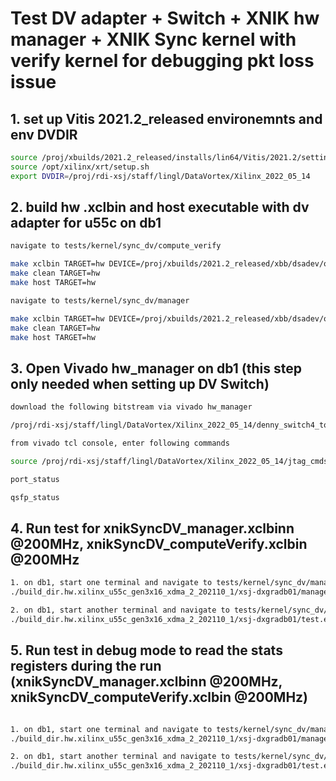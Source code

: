 # Test DV adapter + Switch + XNIK hw manager + XNIK Sync kernel with verify kernel for debugging pkt loss issue 
## 1. set up Vitis 2021.2_released environemnts and env DVDIR

```sh
source /proj/xbuilds/2021.2_released/installs/lin64/Vitis/2021.2/settings64.sh
source /opt/xilinx/xrt/setup.sh
export DVDIR=/proj/rdi-xsj/staff/lingl/DataVortex/Xilinx_2022_05_14
```

## 2. build hw .xclbin and host executable with dv adapter for u55c on db1

```sh
navigate to tests/kernel/sync_dv/compute_verify

make xclbin TARGET=hw DEVICE=/proj/xbuilds/2021.2_released/xbb/dsadev/opt/xilinx/platforms/xilinx_u55c_gen3x16_xdma_2_202110_1/xilinx_u55c_gen3x16_xdma_2_202110_1.xpfm INTERFACE=2
make clean TARGET=hw
make host TARGET=hw

navigate to tests/kernel/sync_dv/manager

make xclbin TARGET=hw DEVICE=/proj/xbuilds/2021.2_released/xbb/dsadev/opt/xilinx/platforms/xilinx_u55c_gen3x16_xdma_2_202110_1/xilinx_u55c_gen3x16_xdma_2_202110_1.xpfm INTERFACE=2
make clean TARGET=hw
make host TARGET=hw

```

## 3. Open Vivado hw_manager on db1 (this step only needed when setting up DV Switch)

```sh
download the following bitstream via vivado hw_manager

/proj/rdi-xsj/staff/lingl/DataVortex/Xilinx_2022_05_14/denny_switch4_top_v2.0.2-17-g018db82.bit

from vivado tcl console, enter following commands

source /proj/rdi-xsj/staff/lingl/DataVortex/Xilinx_2022_05_14/jtag_cmds.tcl

port_status

qsfp_status
```

## 4. Run test for xnikSyncDV_manager.xclbinn @200MHz, xnikSyncDV_computeVerify.xclbin @200MHz 

```sh
1. on db1, start one terminal and navigate to tests/kernel/sync_dv/manager, and run
./build_dir.hw.xilinx_u55c_gen3x16_xdma_2_202110_1/xsj-dxgradb01/manager.exe /proj/rdi-xsj/staff/lingl/nobkup/xclbins/sync_dv/manager/xnikSyncDV_manager.xclbin 0 200 1

2. on db1, start another terminal and navigate to tests/kernel/sync_dv/compute_verify, and run
./build_dir.hw.xilinx_u55c_gen3x16_xdma_2_202110_1/xsj-dxgradb01/test.exe /proj/rdi-xsj/staff/lingl/nobkup/xclbins/sync_dv/compute_verify/xnikSyncDV_computeVerify.xclbin 1 16537454

```

## 5. Run test in debug mode to read the stats registers during the run (xnikSyncDV_manager.xclbinn @200MHz, xnikSyncDV_computeVerify.xclbin @200MHz)

```sh

1. on db1, start one terminal and navigate to tests/kernel/sync_dv/manager, and run
./build_dir.hw.xilinx_u55c_gen3x16_xdma_2_202110_1/xsj-dxgradb01/manager.exe /proj/rdi-xsj/staff/lingl/nobkup/xclbins/sync_dv/manager/xnikSyncDV_manager.xclbin 0 200 1

2. on db1, start another terminal and navigate to tests/kernel/sync_dv/compute_verify, and run
./build_dir.hw.xilinx_u55c_gen3x16_xdma_2_202110_1/xsj-dxgradb01/test.exe /proj/rdi-xsj/staff/lingl/nobkup/xclbins/sync_dv/compute_verify/xnikSyncDV_computeVerify.xclbin 1 16537454 debug

```
